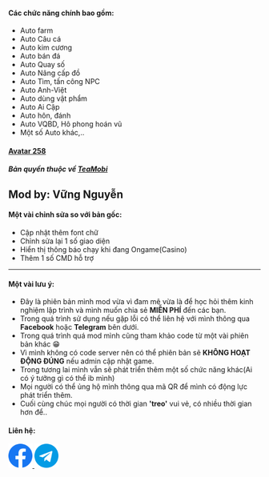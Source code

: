 #### Các chức năng chính bao gồm:
- Auto farm
- Auto Câu cá
- Auto kim cương
- Auto bán đá
- Auto Quay số
- Auto Nâng cấp đồ
- Auto Tìm, tấn công NPC
- Auto Anh-Việt
- Auto dùng vật phẩm
- Auto Ai Cập
- Auto hôn, đánh
- Auto VQBD, Hô phong hoán vũ
- Một số Auto khác,..


#### [**Avatar 258**](http://teamobi.com/home/game/Avatar-Thanh-Pho-Dieu-Ky-1.html "Avatar-Thanh-Pho-Dieu-Ky")

##### Bản quyền thuộc về [**TeaMobi**](http://teamobi.com/home/trang-chu.html "TeaMobi")

## Mod by: **Vững Nguyễn**


#### Một vài chỉnh sửa so với bản gốc: 
- Cập nhật thêm font chữ
- Chỉnh sửa lại 1 số giao diện
- Hiển thị thông báo chạy khi đang Ongame(Casino)
- Thêm 1 số CMD hỗ trợ

---

#### Một vài lưu ý: 
- Đây là phiên bản mình mod vừa vì đam mê vừa là để học hỏi thêm kinh nghiệm lập trình và mình muốn chia sẻ **MIỄN PHÍ** đến các bạn.
- Trong quá trình sử dụng nếu gặp lỗi có thể liên hệ với mình thông qua **Facebook** hoặc **Telegram** bên dưới.
- Trong quá trình quá mod mình cũng tham khảo code từ một vài phiên bản khác 😁
- Vì mình không có code server nên có thể phiên bản sẽ **KHÔNG HOẠT ĐỘNG ĐÚNG** nếu admin cập nhật game.
- Trong tương lai mình vẫn sẽ phát triển thêm một số chức năng khác(Ai có ý tưởng gì có thể ib mình)
- Mọi người có thể ủng hộ mình thông qua mã QR để mình có động lực phát triển thêm.
- Cuối cùng chúc mọi người có thời gian **'treo'** vui vẻ, có nhiều thời gian hơn để..

#### Liên hệ: 
<a href="https://www.facebook.com/vung.tc10" target="blank"><img src="assets/facebook.png" alt="vungnv99" height="48" width="48" />
<a href="https://t.me/vungtc" target="blank"><img src="assets/telegram.png" alt="@vungnguyenn" height="48" width="48" />
<br>
